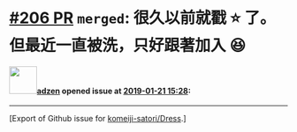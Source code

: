# [\#206 PR](https://github.com/komeiji-satori/Dress/pull/206) `merged`: 很久以前就戳 :star: 了。但最近一直被洗，只好跟著加入 :satisfied:

#### <img src="https://avatars.githubusercontent.com/u/3185819?u=5e097e7e192da72f7f4566a06b5fd526eb8f8ce5&v=4" width="50">[adzen](https://github.com/adzen) opened issue at [2019-01-21 15:28](https://github.com/komeiji-satori/Dress/pull/206):






-------------------------------------------------------------------------------



[Export of Github issue for [komeiji-satori/Dress](https://github.com/komeiji-satori/Dress).]
